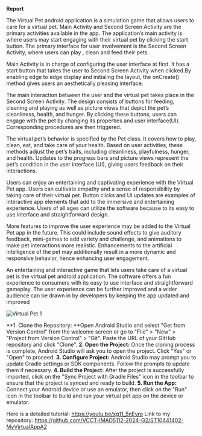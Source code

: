 **Report**

The Virtual Pet android application is a simulation game that allows users to care for a virtual pet. Main Activity and Second Screen Activity are the primary activities available in the app. The application’s main activity is where users may start engaging with their virtual pet by clicking the start button. The primary interface for user involvement is the Second Screen Activity, where users can play \, clean and feed their pets.

Main Activity is in charge of configuring the user interface at first. It has a start button that takes the user to Second Screen Activity when clicked.By enabling edge to edge display and initialing the layout, the onCreate() method gives users an aesthetically pleasing interface.

The main interaction between the user and the virtual pet takes place in the Second Screen Activity. The design consists of buttons for feeding, cleaning and playing as well as picture views that depict the pet’s cleanliness, health, and hunger. By clicking these buttons, users can engage with the pet by changing its properties and user interface(UI). Corresponding procedures are then triggered.

The virtual pet’s behavior is specified by the Pet class. It covers how to play, clean, eat, and take care of your health. Based on user activities, these methods adjust the pet’s traits, including cleanliness, playfulness, hunger, and health. Updates to the progress bars and picture views represent the pet’s condition in the user interface (UI), giving users feedback on their interactions.

Users can enjoy an entertaining and captivating experience with the Virtual Pet app. Users can cultivate empathy and a sense of responsibility by taking care of their virtual pet. Button clicks and UI updates are examples of interactive app elements that add to the immersive and entertaining experience. Users of all ages can utilize the software because to its easy to use interface and straightforward design.

More features to improve the user experience may be added to the Virtual Pet app in the future. This could include sound effects to give auditory feedback, mini-games to add variety and challenge, and animations to make pet interactions more realistic. Enhancements to the artificial intelligence of the pet may additionally result in a more dynamic and responsive behavior, hence enhancing user engagement.

An entertaining and interactive game that lets users take care of a virtual pet is the virtual pet android application. The software offers a fun experience to consumers with its easy to use interface and straightforward gameplay. The user experience can be further improved and a wider audience can be drawn in by developers by keeping the app updated and improved
 
![Virtual Pet 1](https://github.com/st10441402-AlexReisenberg/MyVirtualAppA2/assets/164515024/746de92f-a11a-4a37-8d17-141f1cc59fbd)

**1. Clone the Repository: **Open Android Studio and select "Get from Version Control" from the welcome screen or go to "File" > "New" > "Project from Version Control" > "Git". Paste the URL of your GitHub repository and click "Clone".
**2. Open the Project:** Once the cloning process is complete, Android Studio will ask you to open the project. Click "Yes" or "Open" to proceed.
**3. Configure Project:** Android Studio may prompt you to update Gradle settings or SDK components. Follow the prompts to update them if necessary.
**4. Build the Project:** After the project is successfully imported, click on the "Sync Project with Gradle Files" icon in the toolbar to ensure that the project is synced and ready to build.
**5. Run the App:** Connect your Android device or use an emulator, then click on the "Run" icon in the toolbar to build and run your virtual pet app on the device or emulator.

Here is a detailed tutorial: https://youtu.be/xg11_5nEvro
Link to my repository: https://github.com/VCCT-IMAD5112-2024-G2/ST10441402-MyVirtualAppA2

